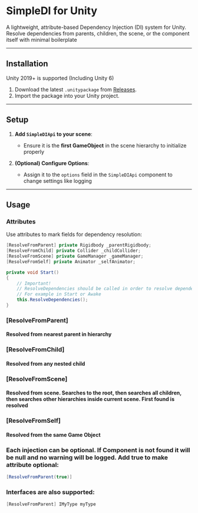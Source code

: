 # SimpleDI for Unity

A lightweight, attribute-based Dependency Injection (DI) system for Unity. Resolve dependencies from parents, children, the scene, or the component itself with minimal boilerplate

---

## Installation

Unity 2019+ is supported (Including Unity 6)

1. Download the latest `.unitypackage` from [Releases](https://github.com/woundedlands/SimpleDI-For-Unity/releases/latest).
2. Import the package into your Unity project.

---

## Setup

1. **Add `SimpleDIApi` to your scene**:

   - Ensure it is the **first GameObject** in the scene hierarchy to initialize properly

2. **(Optional) Configure Options**:

   - Assign it to the `options` field in the `SimpleDIApi` component to change settings like logging

---

## Usage

### Attributes

Use attributes to mark fields for dependency resolution:

```csharp
[ResolveFromParent] private Rigidbody _parentRigidbody;
[ResolveFromChild] private Collider _childCollider;
[ResolveFromScene] private GameManager _gameManager;
[ResolveFromSelf] private Animator _selfAnimator;

private void Start()
{
    // Important!
    // ResolveDependencies should be called in order to resolve dependencies
    // For example in Start or Awake
    this.ResolveDependencies();
}
```

### [ResolveFromParent]

#### Resolved from nearest parent in hierarchy

### [ResolveFromChild]

#### Resolved from any nested child

### [ResolveFromScene]

#### Resolved from scene. Searches to the root, then searches all children, then searches other hierarchies inside current scene. First found is resolved

### [ResolveFromSelf]

#### Resolved from the same Game Object

### Each injection can be optional. If Component is not found it will be null and no warning will be logged. Add true to make attribute optional:

```csharp
[ResolveFromParent(true)]
```

### Interfaces are also supported:

```csharp
[ResolveFromParent] IMyType myType
```

